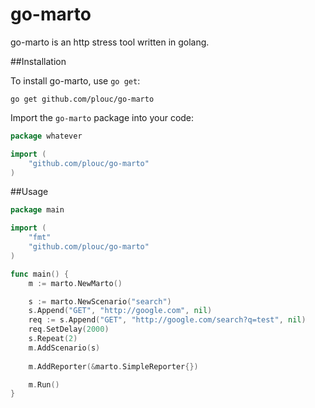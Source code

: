 go-marto
========

go-marto is an http stress tool written in golang.

##Installation

To install go-marto, use `go get`:

    go get github.com/plouc/go-marto

Import the `go-marto` package into your code:

```go
package whatever

import (
	"github.com/plouc/go-marto"
)
```

##Usage

````go
package main

import (
	"fmt"
	"github.com/plouc/go-marto"
)

func main() {
	m := marto.NewMarto()

	s := marto.NewScenario("search")
	s.Append("GET", "http://google.com", nil)
	req := s.Append("GET", "http://google.com/search?q=test", nil)
	req.SetDelay(2000)
	s.Repeat(2)
	m.AddScenario(s)
	
	m.AddReporter(&marto.SimpleReporter{})

	m.Run()
}
````
